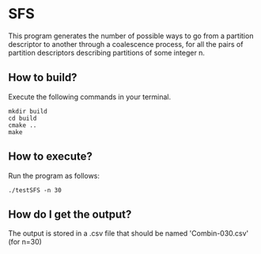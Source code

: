 # SFS

This program generates the number of possible ways to go from a partition descriptor to another through a coalescence process, for all the pairs of partition descriptors describing partitions of some integer n.

## How to build?

Execute the following commands in your terminal.

```Code
mkdir build
cd build
cmake ..
make
```

## How to execute?

Run the program as follows:

```Code
./testSFS -n 30
```

## How do I get the output?

The output is stored in a .csv file that should be named 'Combin-030.csv' (for n=30)
